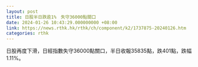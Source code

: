 ```yaml
---
layout: post
title: 日股半日跌逾1%　失守36000點關口
date: 2024-01-26 10:43:29.000000000 +08:00
link: https://news.rthk.hk/rthk/ch/component/k2/1737875-20240126.htm
categories: rthk
---
```


日股再度下滑，日經指數失守36000點關口，半日收報35835點，跌401點，跌幅1.11%。
